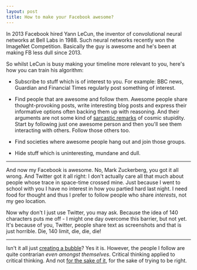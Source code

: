 ```yaml
---
layout: post
title: How to make your Facebook awesome?
---
```


In 2013 Facebook hired Yann LeCun, the inventor of convolutional neural
networks at Bell Labs in 1988. Such neural networks recently won the ImageNet
Competition. Basically the guy is awesome and he's been at making FB less dull
since 2013.

So whilst LeCun is busy making your timeline more relevant to you, here's how
you can train his algorithm:

* Subscribe to stuff which is of interest to you. For example: BBC news,
Guardian and Financial Times regularly post something of interest.

* Find people that are awesome and follow them. Awesome people share
thought-provoking posts, write interesting blog posts and express their
informative options often backing them up with reasoning. And their arguments
are not some kind of [sarcastic remarks][sarcasm] of cosmic stupidity. Start by
following just one awesome person and then you'll see them interacting with
others. Follow those others too.

* Find societies where awesome people hang out and join those groups.

* Hide stuff which is uninteresting, mundane and dull.

------------

And now my Facebook is awesome. No, Mark Zuckerberg, you got it all wrong. And
Twitter got it all right: I don't actually care all that much about people
whose trace in space-time crossed mine. Just because I went to school with you
I have no interest in how you partied hard last night. I need food for thought
and thus I prefer to follow people who share *interests*, not my geo
location.

Now why don't I just use Twitter, you may ask. Because the idea of 140
characters puts me off - I might one day overcome this barrier, but not yet.
It's because of you, Twitter, people share text as screenshots and that is
just horrible. Die, 140 limit, die, die, die!


--------

Isn't it all just [creating a bubble][bubble]? Yes it is. However, the people
I follow are quite contrarian *even amongst themselves*. Critical thinking
applied to critical thinking. And not [for the sake of it][sake], for the sake
of trying to be right.

[bubble]: http://econlog.econlib.org/archives/2013/04/make_your_own_b.html
[sake]: http://lesswrong.com/lw/2pv/intellectual_hipsters_and_metacontrarianism/
[sarcasm]: http://mindsarentmagic.org/2014/09/13/never-be-sarcastic/
